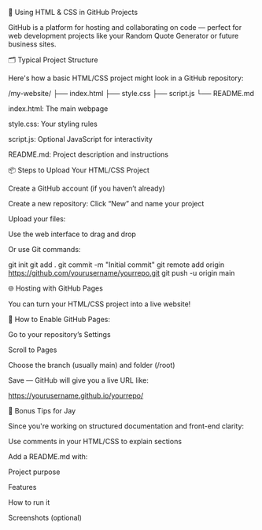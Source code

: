 🚀 Using HTML & CSS in GitHub Projects

GitHub is a platform for hosting and collaborating on code — perfect for web development projects like your Random Quote Generator or future business sites.

🗂️ Typical Project Structure

Here's how a basic HTML/CSS project might look in a GitHub repository:

/my-website/
├── index.html
├── style.css
├── script.js
└── README.md

index.html: The main webpage

style.css: Your styling rules

script.js: Optional JavaScript for interactivity

README.md: Project description and instructions

📦 Steps to Upload Your HTML/CSS Project

Create a GitHub account (if you haven’t already)

Create a new repository: Click “New” and name your project

Upload your files:

Use the web interface to drag and drop

Or use Git commands:

git init
git add .
git commit -m "Initial commit"
git remote add origin https://github.com/yourusername/yourrepo.git
git push -u origin main

🌐 Hosting with GitHub Pages

You can turn your HTML/CSS project into a live website!

🔹 How to Enable GitHub Pages:

Go to your repository’s Settings

Scroll to Pages

Choose the branch (usually main) and folder (/root)

Save — GitHub will give you a live URL like:

https://yourusername.github.io/yourrepo/

🧠 Bonus Tips for Jay

Since you're working on structured documentation and front-end clarity:

Use comments in your HTML/CSS to explain sections

Add a README.md with:

Project purpose

Features

How to run it

Screenshots (optional)
